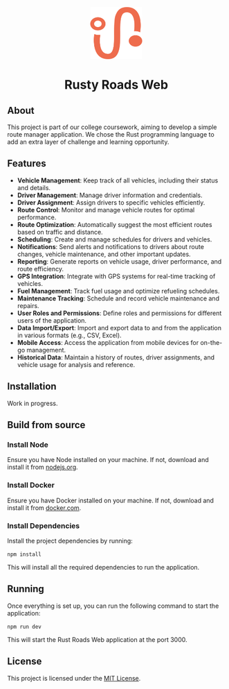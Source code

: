 <div align="center">

<img src=".github/logo.svg" width="120" height="120" alt="Logo"/>

<h1 align="center">Rusty Roads Web</h1>

</div>

## About

This project is part of our college coursework, aiming to develop a simple route manager application. We chose the Rust programming language to add an extra layer of challenge and learning opportunity.

## Features

- **Vehicle Management**: Keep track of all vehicles, including their status and details.
- **Driver Management**: Manage driver information and credentials.
- **Driver Assignment**: Assign drivers to specific vehicles efficiently.
- **Route Control**: Monitor and manage vehicle routes for optimal performance.
- **Route Optimization**: Automatically suggest the most efficient routes based on traffic and distance.
- **Scheduling**: Create and manage schedules for drivers and vehicles.
- **Notifications**: Send alerts and notifications to drivers about route changes, vehicle maintenance, and other important updates.
- **Reporting**: Generate reports on vehicle usage, driver performance, and route efficiency.
- **GPS Integration**: Integrate with GPS systems for real-time tracking of vehicles.
- **Fuel Management**: Track fuel usage and optimize refueling schedules.
- **Maintenance Tracking**: Schedule and record vehicle maintenance and repairs.
- **User Roles and Permissions**: Define roles and permissions for different users of the application.
- **Data Import/Export**: Import and export data to and from the application in various formats (e.g., CSV, Excel).
- **Mobile Access**: Access the application from mobile devices for on-the-go management.
- **Historical Data**: Maintain a history of routes, driver assignments, and vehicle usage for analysis and reference.

## Installation

Work in progress.

## Build from source

### Install Node

Ensure you have Node installed on your machine. If not, download and install it from [nodejs.org](https://nodejs.org/en).

### Install Docker

Ensure you have Docker installed on your machine. If not, download and install it from [docker.com](https://www.docker.com/).

### Install Dependencies

Install the project dependencies by running:

```shell
npm install
```

This will install all the required dependencies to run the application.

## Running

Once everything is set up, you can run the following command to start the application:

```shell
npm run dev
```

This will start the Rust Roads Web application at the port 3000.

## License

This project is licensed under the [MIT License](https://github.com/StPfeffer/rusty-roads/blob/main/LICENSE).
